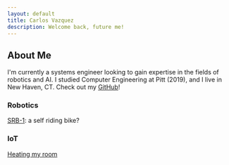 ```yaml
---
layout: default
title: Carlos Vazquez
description: Welcome back, future me!
---
```


## About Me
I'm currently a systems engineer looking to gain expertise in the fields of robotics and AI. I studied Computer Engineering at Pitt (2019), and I live in New Haven, CT. Check out my [GitHub](https://github.com/carlos-vaz)!

### Robotics
[SRB-1](./srb1.html): a self riding bike?

### IoT
[Heating my room](./iot-heat.html)
